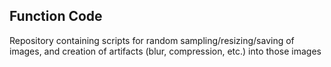 ## Function Code

Repository containing scripts for random sampling/resizing/saving of images, and creation of artifacts (blur, compression, etc.) into those images
